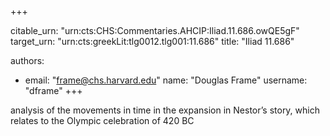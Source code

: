 +++


citable_urn: "urn:cts:CHS:Commentaries.AHCIP:Iliad.11.686.owQE5gF"
target_urn: "urn:cts:greekLit:tlg0012.tlg001:11.686"
title: "Iliad 11.686"

authors:
- email: "frame@chs.harvard.edu"
  name: "Douglas Frame"
  username: "dframe"
+++

<p>analysis of the movements in time in the expansion in Nestor’s story, which relates to the Olympic celebration of 420 BC</p>